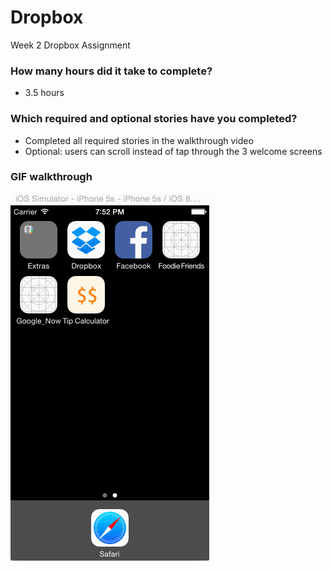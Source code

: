 # Dropbox
Week 2 Dropbox Assignment


### How many hours did it take to complete?
- 3.5 hours 

### Which required and optional stories have you completed?
- Completed all required stories in the walkthrough video
- Optional: users can scroll instead of tap through the 3 welcome screens


### GIF walkthrough
![Video Walkthrough](Dropbox.gif)
